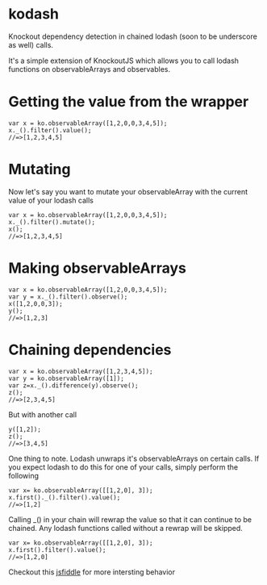 kodash
======

Knockout dependency detection in chained lodash (soon to be underscore as well) calls.

It's a simple extension of KnockoutJS which allows you to call lodash functions on observableArrays and observables.


Getting the value from the wrapper
==================================
```
var x = ko.observableArray([1,2,0,0,3,4,5]);
x._().filter().value();
//=>[1,2,3,4,5]
```


Mutating
========
Now let's say you want to mutate your observableArray
with the current value of your lodash calls

```
var x = ko.observableArray([1,2,0,0,3,4,5]);
x._().filter().mutate();
x();
//=>[1,2,3,4,5]
```
Making observableArrays
==================
```
var x = ko.observableArray([1,2,0,0,3,4,5]);
var y = x._().filter().observe();
x([1,2,0,0,3]);
y();
//=>[1,2,3]
```

Chaining dependencies
=====================
```
var x = ko.observableArray([1,2,3,4,5]);
var y = ko.observableArray([1]);
var z=x._().difference(y).observe();
z();
//=>[2,3,4,5]
```

But with another call
```
y([1,2]);
z();
//=>[3,4,5]
```

One thing to note. Lodash unwraps it's observableArrays on certain calls. If you expect lodash to do this for one of your calls, simply perform the following

```
var x= ko.observableArray([[1,2,0], 3]);
x.first()._().filter().value();
//=>[1,2]
```

Calling _() in your chain will rewrap the value so that it can continue to be chained. Any lodash functions called without a rewrap will be skipped.
```
var x= ko.observableArray([[1,2,0], 3]);
x.first().filter().value();
//=>[1,2,0]
```


Checkout this [jsfiddle](http://jsfiddle.net/FZek4/154/) for more intersting behavior
